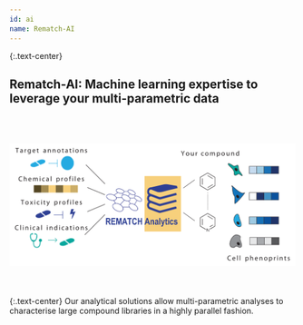 ```yaml
---
id: ai
name: Rematch-AI
---
```


{:.text-center}
<h2>Rematch-AI: Machine learning expertise to leverage <bold>your</bold> multi-parametric data </h2>  
<img style="float: center;" src="/assets/images/mission/fig5_v1_fordisclosure_modCS.png" alt="REmatch overview" vspace="50">  
{:.text-center}
Our analytical solutions allow multi-parametric analyses to characterise large compound libraries in a highly parallel fashion.
